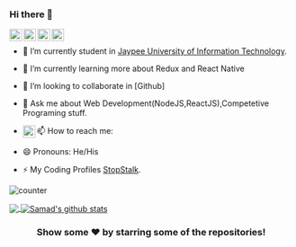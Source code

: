 ### Hi there 👋

<a href="https://www.linkedin.com/in/samadkhan99/">
  <img align="left" alt="Samad's Linkdein" width="22px" src="https://cdn.jsdelivr.net/npm/simple-icons@v3/icons/linkedin.svg" />
</a>
<a href="https://github.com/khansamad99">
  <img align="left" alt="Samad's Github" width="22px" src="https://cdn.jsdelivr.net/npm/simple-icons@v3/icons/github.svg" />
</a>
<a href="https://www.instagram.com/___samadkhan_/">
  <img align="left" alt="Samad's Instagram" width="22px" src="https://cdn.jsdelivr.net/npm/simple-icons@v3/icons/instagram.svg" />
</a>
<a href="https://www.facebook.com/profile.php?id=100006512253262">
  <img align="left" alt="Samad's Facebook" width="22px" src="https://cdn.jsdelivr.net/npm/simple-icons@v3/icons/facebook.svg" />
</a>
<br/>



- 🔭 I’m currently student in [Jaypee University of Information Technology](https://juit.ac.in/).
- 🌱 I’m currently learning more about Redux and React Native
- 👯 I’m looking to collaborate in [Github]
- 💬 Ask me about Web Development(NodeJS,ReactJS),Competetive Programing stuff.
- 📫 How to reach me:  <a href="https://www.linkedin.com/in/samadkhan99/">
                          <img align="left" alt="Samad's Linkdein" width="22px" src="https://cdn.jsdelivr.net/npm/simple-icons@v3/icons/linkedin.svg" />
                       </a>
                       
- 😄 Pronouns: He/His
- ⚡ My Coding Profiles [StopStalk](https://www.stopstalk.com/user/profile/sam_khan99).



![counter](https://ennf979e38ywgbn.m.pipedream.net)



<a href="https://github.com/khansamad99">
  <img align="center" src="https://github-readme-stats.vercel.app/api/top-langs/?username=khansamad99&theme=light&hide_langs_below=1" />
</a>
<a href="https://github.com/khansamad99">
 <img align="center" src="https://github-readme-stats.vercel.app/api?username=khansamad99&show_icons=true&theme=light&line_height=27" alt="Samad's github stats"/>
</a>


<div align="center">

### Show some ❤️ by starring some of the repositories!

</div>

<!--
**khansamad99/khansamad99** is a ✨ _special_ ✨ repository because its `README.md` (this file) appears on your GitHub profile.


-->
